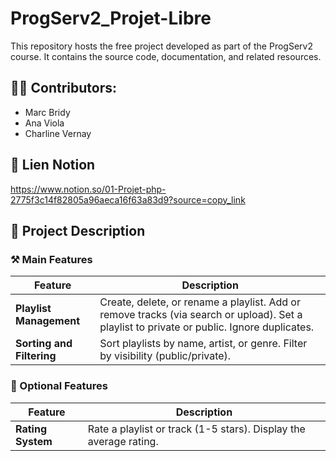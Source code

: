 # ProgServ2_Projet-Libre
This repository hosts the free project developed as part of the ProgServ2 course. It contains the source code, documentation, and related resources.  
## 🧍🏻 Contributors:  
- Marc Bridy
- Ana Viola
- Charline Vernay

## 🔗 Lien Notion
https://www.notion.so/01-Projet-php-2775f3c14f82805a96aeca16f63a83d9?source=copy_link

## 📝 Project Description

### ⚒️ Main Features

| Feature               | Description                                                                                     |
|-----------------------|-------------------------------------------------------------------------------------------------|
| **Playlist Management** | Create, delete, or rename a playlist. Add or remove tracks (via search or upload). Set a playlist to private or public. Ignore duplicates. |
| **Sorting and Filtering** | Sort playlists by name, artist, or genre. Filter by visibility (public/private).       |

### 🔐 Optional Features

| Feature            | Description                                                                                     |
|--------------------|-------------------------------------------------------------------------------------------------|
| **Rating System**  | Rate a playlist or track (1-5 stars). Display the average rating.                             |


